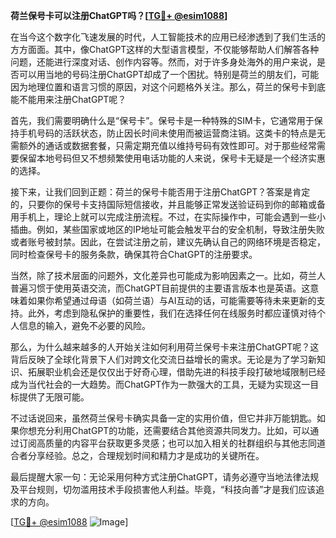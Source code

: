 **荷兰保号卡可以注册ChatGPT吗？[[TG💪+ @esim1088](https://t.me/s/esim1088)]**

在当今这个数字化飞速发展的时代，人工智能技术的应用已经渗透到了我们生活的方方面面。其中，像ChatGPT这样的大型语言模型，不仅能够帮助人们解答各种问题，还能进行深度对话、创作内容等。然而，对于许多身处海外的用户来说，是否可以用当地的号码注册ChatGPT却成了一个困扰。特别是荷兰的朋友们，可能因为地理位置和语言习惯的原因，对这个问题格外关注。那么，荷兰的保号卡到底能不能用来注册ChatGPT呢？

首先，我们需要明确什么是“保号卡”。保号卡是一种特殊的SIM卡，它通常用于保持手机号码的活跃状态，防止因长时间未使用而被运营商注销。这类卡的特点是无需额外的通话或数据套餐，只需定期充值以维持号码有效性即可。对于那些经常需要保留本地号码但又不想频繁使用电话功能的人来说，保号卡无疑是一个经济实惠的选择。

接下来，让我们回到正题：荷兰的保号卡能否用于注册ChatGPT？答案是肯定的，只要你的保号卡支持国际短信接收，并且能够正常发送验证码到你的邮箱或备用手机上，理论上就可以完成注册流程。不过，在实际操作中，可能会遇到一些小插曲。例如，某些国家或地区的IP地址可能会触发平台的安全机制，导致注册失败或者账号被封禁。因此，在尝试注册之前，建议先确认自己的网络环境是否稳定，同时检查保号卡的服务条款，确保其符合ChatGPT的注册要求。

当然，除了技术层面的问题外，文化差异也可能成为影响因素之一。比如，荷兰人普遍习惯于使用英语交流，而ChatGPT目前提供的主要语言版本也是英语。这意味着如果你希望通过母语（如荷兰语）与AI互动的话，可能需要等待未来更新的支持。此外，考虑到隐私保护的重要性，我们在选择任何在线服务时都应谨慎对待个人信息的输入，避免不必要的风险。

那么，为什么越来越多的人开始关注如何利用荷兰保号卡来注册ChatGPT呢？这背后反映了全球化背景下人们对跨文化交流日益增长的需求。无论是为了学习新知识、拓展职业机会还是仅仅出于好奇心理，借助先进的科技手段打破地域限制已经成为当代社会的一大趋势。而ChatGPT作为一款强大的工具，无疑为实现这一目标提供了无限可能。

不过话说回来，虽然荷兰保号卡确实具备一定的实用价值，但它并非万能钥匙。如果你想充分利用ChatGPT的功能，还需要结合其他资源共同发力。比如，可以通过订阅高质量的内容平台获取更多灵感；也可以加入相关的社群组织与其他志同道合者分享经验。总之，合理规划时间和精力才是成功的关键所在。

最后提醒大家一句：无论采用何种方式注册ChatGPT，请务必遵守当地法律法规及平台规则，切勿滥用技术手段损害他人利益。毕竟，“科技向善”才是我们应该追求的方向。

[[TG💪+ @esim1088](https://t.me/s/esim1088) ![Image](https://i.postimg.cc/4NQfJmqS/Snipaste-2025-05-13-00-14-12.png)]